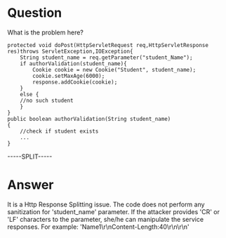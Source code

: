 # Question
 
What is the problem here?
 
```
protected void doPost(HttpServletRequest req,HttpServletResponse res)throws ServletException,IOException{
	String student_name = req.getParameter("student_Name");
	if authorValidation(student_name){
		Cookie cookie = new Cookie("Student", student_name);
		cookie.setMaxAge(6000);  
		response.addCookie(cookie);
	}
	else {
	//no such student
	}
}
public boolean authorValidation(String student_name)
{
	//check if student exists
	...
}
```
 
-----SPLIT-----
 
# Answer

It is a Http Response Splitting issue. The code does not perform any sanitization for 'student_name' parameter. If the attacker provides 'CR' or 'LF' characters to the parameter, she/he can manipulate the service responses. For example: 'Name1\r\nContent-Length:40\r\n\r\n'